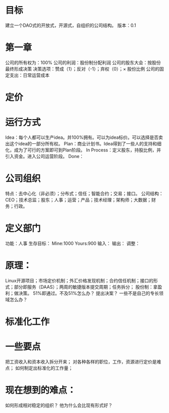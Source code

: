 # 目标

建立一个DAO式的开放式，开源式，自组织的公司结构。
版本：0.1

# 第一章
公司的所有权为：100%
公司的利润：股份制分配利润
公司的股东大会：按股份最终形成决策
决策选项：赞成（1）；反对（-1）；弃权（0）；× 股份比例
公司的固定支出：日常运营成本

# 定价

# 运行方式
Idea：每个人都可以生产idea。并100%拥有。可以为idea标价。可以选择是否卖出这个idea的一部分所有权。
Plan：商业计划书。Idea得到了一些人的支持和细化，成为了可行的方案即可到Plan阶段。
In Process：定义股东，持股比例，并引入资金。进入公司运营阶段。
Done：

# 公司组织
特点：去中心化（非必须）；分布式；信任；智能合约；交易；接口。
公司结构：CEO；技术总监；股东；人事；运营；产品；技术经理；架构师；大数据；财务；行政。

# 定义部门
功能：人事
生存目标：
Mine:1000
Yours:900
输入：
输出：
调整：

# 原理：
Linux开源项目；市场定价机制；外汇价格发现机制；合约信任机制；接口的形式；部分即服务（DAAS）；两周的敏捷版本提交周期；任务拆分；
股份制：拿盈利；做决策。
51%即通过。不及51%怎么办？
提出决案？
一些不是自己的专长领域怎么办？

# 标准化工作

# 一些要点
把工资收入和资本收入拆分开来；
对各种各样的职位，工作，资源进行定价是难点；
如何制定出标准化的工作量；

# 现在想到的难点：
如何形成相对稳定的组织？
他为什么会比现有形式好？

